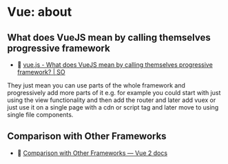 # Vue: about

## What does VueJS mean by calling themselves progressive framework

- :speech_balloon: [vue.js - What does VueJS mean by calling themselves progressive framework? | SO](https://stackoverflow.com/questions/59834087/what-does-vuejs-mean-by-calling-themselves-progressive-framework)

They just mean you can use parts of the whole framework and progressively add more parts of it e.g. for example you could start with just using the view functionality and then add the router and later add vuex or just use it on a single page with a cdn or script tag and later move to using single file components.

## Comparison with Other Frameworks

 - :beginner: [Comparison with Other Frameworks — Vue 2 docs](https://v2.vuejs.org/v2/guide/comparison.html?redirect=true)